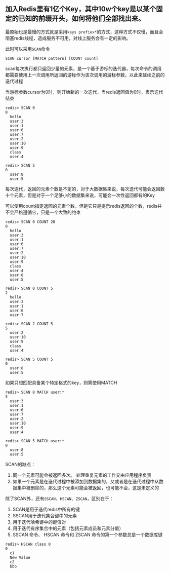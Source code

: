 ## 加入Redis里有1亿个Key，其中10w个key是以某个固定的已知的前缀开头，如何将他们全部找出来。
最原始也是最慢的方式就是采用`keys prefiex*`的方式，这种方式不仅慢，而且会阻塞redis线程，造成服务不可用，对线上服务会有一定的影响。

此时可以采用`SCAN`命令

```
SCAN cursor [MATCH pattern] [COUNT count]
```
scan每次执行都只返回少量的元素，是一个基于游标的迭代器，每次命令的调用都需要使用上一次调用所返回的游标作为该次调用的游标参数，以此来延续之前的迭代过程

当游标参数cursor为0时，则开始新的一次迭代，当redis返回值为0时，表示迭代结束

```redis
redis> SCAN 0
0
  hello
  user:3
  user:1
  user:6
  user:7
  user:2
  user:10
  user:9
  class
  user:4

redis> SCAN 5
0
  user:8
  user:5
```

每次迭代，返回的元素个数是不定的，对于大数据集来说，每次迭代可能会返回数十个元素，但是对于一个足够小的数据集来说，可能会一次性返回都有的Key

可以使用count指定返回的元素个数，但是它只是提示redis返回的个数，redis并不会严格遵循它，只是一个大致的约束
```redis
redis> SCAN 0 COUNT 20
0
  hello
  user:3
  user:1
  user:6
  user:7
  user:2
  user:10
  user:9
  class
  user:4
  user:8
  user:5

redis> SCAN 0 COUNT 5
2
  hello
  user:3
  user:1
  user:6
  user:7

redis> SCAN 2 COUNT 5
5
  user:2
  user:10
  user:9
  class
  user:4

redis> SCAN 5 COUNT 5
0
  user:8
  user:5
```

如果只想匹配具备某个特定格式的key，则需使用MATCH
```redis
redis> SCAN 0 MATCH user:*
5
  user:3
  user:1
  user:6
  user:7
  user:2
  user:10
  user:9
  user:4

redis> SCAN 5 MATCH user:*
0
  user:8
  user:5
```

SCAN的缺点：  
1. 同一个元素可能会被返回多次。 处理重复元素的工作交由应用程序负责
1. 如果一个元素是在迭代过程中被添加到数据集的，又或者是在迭代过程中从数据集中被删除的，那么这个元素可能会被返回，也可能不会，这是未定义的

除了SCAN外，还有`SSCAN`、`HSCAN`、`ZSCAN`，区别在于：
1. SCAN是用于迭代redis中所有的键
2. SSCAN用于迭代集合键中的元素
3. 用于迭代哈希键中的键值对
4. 用于迭代有序集合中的元素（包括元素成员和元素分值）
5. SSCAN 命令、 HSCAN 命令和 ZSCAN 命令的第一个参数总是一个数据库键

```redis
redis> HSCAN class 0
0
  c1
  New Value
  c2
  bbb
```
